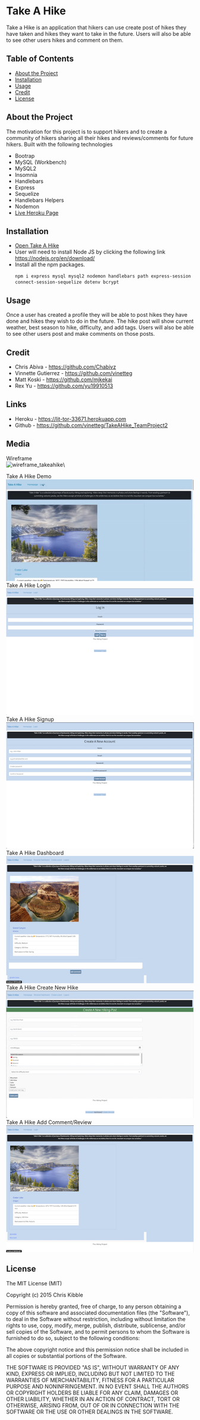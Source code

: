 # Take A Hike

Take a Hike is an application that hikers can use create post of hikes they have taken and hikes they want to take in the future. Users will also be able to see other users hikes and comment on them.
## Table of Contents

- [About the Project](#about-the-project)
- [Installation](#installation)
- [Usage](#usage)
- [Credit](#credit)
- [License](#license)

## About the Project

The motivation for this project is to support hikers and to create a community of hikers sharing all their hikes and reviews/comments for future hikers. 
Built with the following technologies 
  - Bootrap
  - MySQL (Workbench)
  - MySQL2
  - Insomnia
  - Handlebars
  - Express
  - Sequelize
  - Handlebars Helpers
  - Nodemon
  - [Live Heroku Page](https://lit-tor-33671.herokuapp.com/)
  
## Installation

  - [Open Take A Hike](https://github.com/vinetteg/TakeAHike_TeamProject2)
  - User will need to install Node JS by clicking the following link https://nodejs.org/en/download/
  - Install all the npm packages.
    ```
    npm i express mysql mysql2 nodemon handlebars path express-session connect-session-sequelize dotenv bcrypt
    ```
## Usage

Once a user has created a profile they will be able to post hikes they have done and hikes they wish to do in the future. The hike post will show current weather, best season to hike, difficulty, and add tags. Users will also be able to see other users post and make comments on those posts.

## Credit

- Chris Abiva - https://github.com/Chabivz
- Vinnette Gutierrez - https://github.com/vinetteg
- Matt Koski - https://github.com/mjkekai
- Rex Yu - https://github.com/yu19910513
## Links

- Heroku - https://lit-tor-33671.herokuapp.com
- Github - https://github.com/vinetteg/TakeAHike_TeamProject2
## Media

Wireframe \
![wireframe_takeahike](https://user-images.githubusercontent.com/78839909/124990126-cda3a400-dff4-11eb-93dc-63fb893fefaf.jpg)\

Take A Hike Demo \
![Take A Hike Demo](./images/TakeAHikeGif.gif)\
Take A Hike Login\
![Take A Hike Demo](./images/login.png)\
Take A Hike Signup\
![Take A Hike Demo](./images/Signup.png)\
Take A Hike Dashboard\
![Take A Hike Demo](./images/TakeAHike1.png)\
Take A Hike Create New Hike\
![Take A Hike Demo](./images/createnewhike.png)\
Take A Hike Add Comment/Review \
![Take A Hike Demo](./images/comment.png) 


## License

The MIT License (MIT)

Copyright (c) 2015 Chris Kibble

Permission is hereby granted, free of charge, to any person obtaining a copy of this software and associated documentation files (the "Software"), to deal in the Software without restriction, including without limitation the rights to use, copy, modify, merge, publish, distribute, sublicense, and/or sell copies of the Software, and to permit persons to whom the Software is furnished to do so, subject to the following conditions:

The above copyright notice and this permission notice shall be included in all copies or substantial portions of the Software.

THE SOFTWARE IS PROVIDED "AS IS", WITHOUT WARRANTY OF ANY KIND, EXPRESS OR IMPLIED, INCLUDING BUT NOT LIMITED TO THE WARRANTIES OF MERCHANTABILITY, FITNESS FOR A PARTICULAR PURPOSE AND NONINFRINGEMENT. IN NO EVENT SHALL THE AUTHORS OR COPYRIGHT HOLDERS BE LIABLE FOR ANY CLAIM, DAMAGES OR OTHER LIABILITY, WHETHER IN AN ACTION OF CONTRACT, TORT OR OTHERWISE, ARISING FROM, OUT OF OR IN CONNECTION WITH THE SOFTWARE OR THE USE OR OTHER DEALINGS IN THE SOFTWARE.